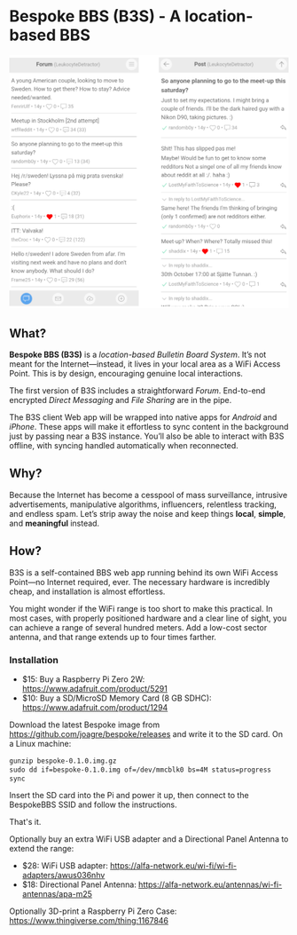 # Bespoke BBS (B3S) - A location-based BBS

![Screenshots](doc/snapshots.png)

## What?

<b>Bespoke BBS (B3S)</b> is a <i>location-based Bulletin Board
System</i>. It’s not meant for the Internet—instead, it lives in your
local area as a WiFi Access Point. This is by design, encouraging
genuine local interactions.

The first version of B3S includes a straightforward
<i>Forum</i>. End-to-end encrypted <i>Direct Messaging</i> and <i>File
Sharing</i> are in the pipe.

The B3S client Web app will be wrapped into native apps for
<i>Android</i> and <i>iPhone</i>. These apps will make it effortless
to sync content in the background just by passing near a B3S
instance. You’ll also be able to interact with B3S offline, with
syncing handled automatically when reconnected.

## Why?

Because the Internet has become a cesspool of mass surveillance,
intrusive advertisements, manipulative algorithms, influencers,
relentless tracking, and endless spam. Let’s strip away the noise and
keep things <b>local</b>, <b>simple</b>, and <b>meaningful</b> instead.

## How?

B3S is a self-contained BBS web app running behind its own WiFi Access
Point—no Internet required, ever. The necessary hardware is incredibly
cheap, and installation is almost effortless.

You might wonder if the WiFi range is too short to make this
practical. In most cases, with properly positioned hardware and a
clear line of sight, you can achieve a range of several hundred
meters. Add a low-cost sector antenna, and that range extends up to
four times farther.

### Installation

* $15: Buy a Raspberry Pi Zero 2W: https://www.adafruit.com/product/5291
* $10: Buy a SD/MicroSD Memory Card (8 GB SDHC):
  https://www.adafruit.com/product/1294

Download the latest Bespoke image from
https://github.com/joagre/bespoke/releases and write it to the SD
card. On a Linux machine:

```
gunzip bespoke-0.1.0.img.gz
sudo dd if=bespoke-0.1.0.img of=/dev/mmcblk0 bs=4M status=progress
sync
```

Insert the SD card into the Pi and power it up, then connect to the
BespokeBBS SSID and follow the instructions.

That's it.

Optionally buy an extra WiFi USB adapter and a Directional Panel
Antenna to extend the range:

* $28: WiFi USB adapter:
  https://alfa-network.eu/wi-fi/wi-fi-adapters/awus036nhv
* $18: Directional Panel Antenna:
  https://alfa-network.eu/antennas/wi-fi-antennas/apa-m25

Optionally 3D-print a Raspberry Pi Zero Case:
https://www.thingiverse.com/thing:1167846
